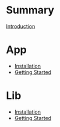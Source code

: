 # Summary

[Introduction](./1_intro.md)

# App

- [Installation](./2_install.md)
- [Getting Started](./3_get_start.md)

# Lib

- [Installation]()
- [Getting Started]()
